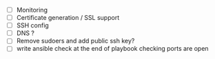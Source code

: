 * [ ] Monitoring
* [ ] Certificate generation / SSL support
* [ ] SSH config
* [ ] DNS ?
* [ ] Remove sudoers and add public ssh key?
* [ ] write ansible check at the end of playbook checking ports are open

